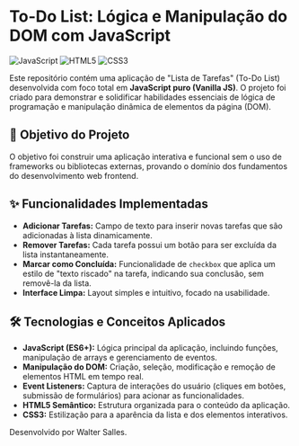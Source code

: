 # To-Do List: Lógica e Manipulação do DOM com JavaScript

![JavaScript](https://img.shields.io/badge/javascript-%23323330.svg?style=for-the-badge&logo=javascript&logoColor=%23F7DF1E)
![HTML5](https://img.shields.io/badge/html5-%23E34F26.svg?style=for-the-badge&logo=html5&logoColor=white)
![CSS3](https://img.shields.io/badge/css3-%231572B6.svg?style=for-the-badge&logo=css3&logoColor=white)

Este repositório contém uma aplicação de "Lista de Tarefas" (To-Do List) desenvolvida com foco total em **JavaScript puro (Vanilla JS)**. O projeto foi criado para demonstrar e solidificar habilidades essenciais de lógica de programação e manipulação dinâmica de elementos da página (DOM).

## 🎯 Objetivo do Projeto

O objetivo foi construir uma aplicação interativa e funcional sem o uso de frameworks ou bibliotecas externas, provando o domínio dos fundamentos do desenvolvimento web frontend.

## ✨ Funcionalidades Implementadas

* **Adicionar Tarefas:** Campo de texto para inserir novas tarefas que são adicionadas à lista dinamicamente.
* **Remover Tarefas:** Cada tarefa possui um botão para ser excluída da lista instantaneamente.
* **Marcar como Concluída:** Funcionalidade de `checkbox` que aplica um estilo de "texto riscado" na tarefa, indicando sua conclusão, sem removê-la da lista.
* **Interface Limpa:** Layout simples e intuitivo, focado na usabilidade.

## 🛠️ Tecnologias e Conceitos Aplicados

* **JavaScript (ES6+):** Lógica principal da aplicação, incluindo funções, manipulação de arrays e gerenciamento de eventos.
* **Manipulação do DOM:** Criação, seleção, modificação e remoção de elementos HTML em tempo real.
* **Event Listeners:** Captura de interações do usuário (cliques em botões, submissão de formulários) para acionar as funcionalidades.
* **HTML5 Semântico:** Estrutura organizada para o conteúdo da aplicação.
* **CSS3:** Estilização para a aparência da lista e dos elementos interativos.

Desenvolvido por Walter Salles.
